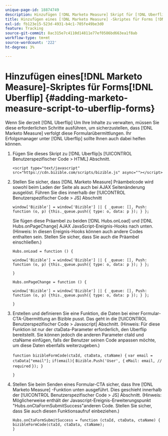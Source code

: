 ```yaml
---
unique-page-id: 18874749
description: Hinzufügen [!DNL Marketo Measure] Skript für [!DNL Uberflip] FORMS - [!DNL Marketo Measure] - Produktdokumentation
title: Hinzufügen eines [!DNL Marketo Measure] -Skriptes für Forms [!DNL Uberflip]
exl-id: fb123e15-523d-4931-b4c1-705fe49be3d0
feature: Tracking
source-git-commit: 8ac315e7c4110d14811e77ef0586bd663ea1f8ab
workflow-type: tm+mt
source-wordcount: '222'
ht-degree: 3%

---
```


# Hinzufügen eines[!DNL Marketo Measure]-Skriptes für Forms[!DNL Uberflip] {#adding-marketo-measure-script-to-uberflip-forms}

Wenn Sie derzeit [!DNL Uberflip] Um Ihre Inhalte zu verwalten, müssen Sie diese erforderlichen Schritte ausführen, um sicherzustellen, dass [!DNL Marketo Measure] verfolgt diese Formularübermittlungen. Ihr Erfolgsmanager unter [!DNL Uberflip] sollte Ihnen auch dabei helfen können.

1. Fügen Sie dieses Skript zu [!DNL Uberflip]s [!UICONTROL Benutzerspezifischer Code > HTML] Abschnitt.

   `<script type="text/javascript" src="https://cdn.bizible.com/scripts/bizible.js" async=""></script>`

1. Stellen Sie sicher, dass [!DNL Marketo Measure] Präambelcode wird sowohl beim Laden der Seite als auch bei AJAX Seitenänderung ausgelöst. Führen Sie dies innerhalb der [!UICONTROL Benutzerspezifischer Code > JS] Abschnitt

   `window['Bizible'] = window['Bizible'] || { _queue: [], Push: function (o, p) {this._queue.push({ type: o, data: p }); } };`

   Sie fügen diese Präambel zu beiden [!DNL Hubs.onLoad] und [!DNL Hubs.onPageChange] AJAX JavaScript-Ereignis-Hooks nach unten. (Hinweis: In diesen Ereignis-Hooks können auch andere Codes enthalten sein. Stellen Sie sicher, dass Sie auch die Präambel einschließen.)

   `Hubs.onLoad = function () {`

   `window['Bizible'] = window['Bizible'] || { _queue: [], Push: function (o, p) {this._queue.push({ type: o, data: p }); } };`

   `}`

   `Hubs.onPageChange = function () {`

   `window['Bizible'] = window['Bizible'] || { _queue: [], Push: function (o, p) {this._queue.push({ type: o, data: p }); } };`

   `}`

1. Erstellen und definieren Sie eine Funktion, die Daten bei einer Formular-CTA-Übermittlung an Bizible pusst. Das geht in die [!UICONTROL Benutzerspezifischer Code > Javascript] Abschnitt. (Hinweis: Für diese Funktion ist nur der ctaData-Parameter erforderlich, den Uberflip bereitstellt. Sie können jedoch die anderen Parameter ctaId und ctaName einfügen, falls der Benutzer seinen Code anpassen möchte, um diese Daten ebenfalls weiterzugeben.)

   `function bizibleFormCode(ctaId, ctaData, ctaName) {`
   `var email = ctaData["email"];`
   `if(email){`
   `Bizible.Push('User', {`
   `eMail: email, // required`
   `}); }`

   `}`

1. Stellen Sie beim Senden eines Formular-CTA sicher, dass Ihre [!DNL Marketo Measure] -Funktion unten ausgeführt. Dies geschieht innerhalb der [!UICONTROL Benutzerspezifischer Code > JS] Abschnitt. (Hinweis: Möglicherweise enthält der Javascript-Ereignis-Erweiterungspunkt &quot;Hubs.onCtaFormSubmitSuccess&quot;anderen Code. Stellen Sie sicher, dass Sie auch diesen Funktionsaufruf einbeziehen.)

   `Hubs.onCtaFormSubmitSuccess = function (ctaId, ctaData, ctaName) {`
   `bizibleFormCode(ctaId, ctaData, ctaName);`\
   `}`
